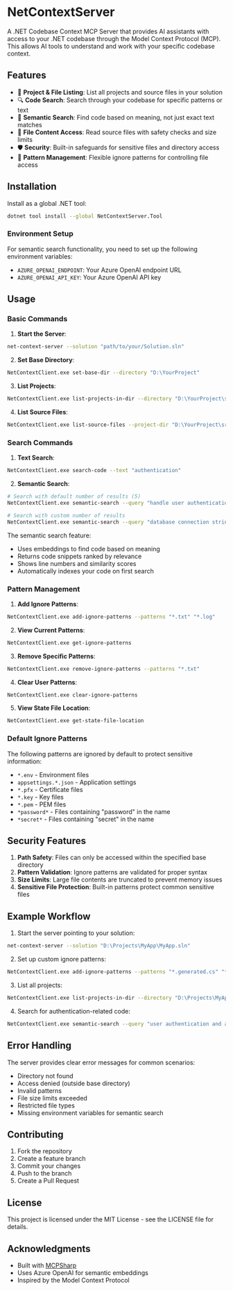 # NetContextServer

A .NET Codebase Context MCP Server that provides AI assistants with access to your .NET codebase through the Model Context Protocol (MCP). This allows AI tools to understand and work with your specific codebase context.

## Features

- 📁 **Project & File Listing**: List all projects and source files in your solution
- 🔍 **Code Search**: Search through your codebase for specific patterns or text
- 🧠 **Semantic Search**: Find code based on meaning, not just exact text matches
- 📖 **File Content Access**: Read source files with safety checks and size limits
- 🛡️ **Security**: Built-in safeguards for sensitive files and directory access
- 🎯 **Pattern Management**: Flexible ignore patterns for controlling file access

## Installation

Install as a global .NET tool:

```bash
dotnet tool install --global NetContextServer.Tool
```

### Environment Setup

For semantic search functionality, you need to set up the following environment variables:
- `AZURE_OPENAI_ENDPOINT`: Your Azure OpenAI endpoint URL
- `AZURE_OPENAI_API_KEY`: Your Azure OpenAI API key

## Usage

### Basic Commands

1. **Start the Server**:
```bash
net-context-server --solution "path/to/your/Solution.sln"
```

2. **Set Base Directory**:
```bash
NetContextClient.exe set-base-dir --directory "D:\YourProject"
```

3. **List Projects**:
```bash
NetContextClient.exe list-projects-in-dir --directory "D:\YourProject\src"
```

4. **List Source Files**:
```bash
NetContextClient.exe list-source-files --project-dir "D:\YourProject\src\YourProject"
```

### Search Commands

1. **Text Search**:
```bash
NetContextClient.exe search-code --text "authentication"
```

2. **Semantic Search**:
```bash
# Search with default number of results (5)
NetContextClient.exe semantic-search --query "handle user authentication"

# Search with custom number of results
NetContextClient.exe semantic-search --query "database connection string" --top 10
```

The semantic search feature:
- Uses embeddings to find code based on meaning
- Returns code snippets ranked by relevance
- Shows line numbers and similarity scores
- Automatically indexes your code on first search

### Pattern Management

1. **Add Ignore Patterns**:
```bash
NetContextClient.exe add-ignore-patterns --patterns "*.txt" "*.log"
```

2. **View Current Patterns**:
```bash
NetContextClient.exe get-ignore-patterns
```

3. **Remove Specific Patterns**:
```bash
NetContextClient.exe remove-ignore-patterns --patterns "*.txt"
```

4. **Clear User Patterns**:
```bash
NetContextClient.exe clear-ignore-patterns
```

5. **View State File Location**:
```bash
NetContextClient.exe get-state-file-location
```

### Default Ignore Patterns

The following patterns are ignored by default to protect sensitive information:
- `*.env` - Environment files
- `appsettings.*.json` - Application settings
- `*.pfx` - Certificate files
- `*.key` - Key files
- `*.pem` - PEM files
- `*password*` - Files containing "password" in the name
- `*secret*` - Files containing "secret" in the name

## Security Features

1. **Path Safety**: Files can only be accessed within the specified base directory
2. **Pattern Validation**: Ignore patterns are validated for proper syntax
3. **Size Limits**: Large file contents are truncated to prevent memory issues
4. **Sensitive File Protection**: Built-in patterns protect common sensitive files

## Example Workflow

1. Start the server pointing to your solution:
```bash
net-context-server --solution "D:\Projects\MyApp\MyApp.sln"
```

2. Set up custom ignore patterns:
```bash
NetContextClient.exe add-ignore-patterns --patterns "*.generated.cs" "*.designer.cs"
```

3. List all projects:
```bash
NetContextClient.exe list-projects-in-dir --directory "D:\Projects\MyApp\src"
```

4. Search for authentication-related code:
```bash
NetContextClient.exe semantic-search --query "user authentication and authorization logic"
```

## Error Handling

The server provides clear error messages for common scenarios:
- Directory not found
- Access denied (outside base directory)
- Invalid patterns
- File size limits exceeded
- Restricted file types
- Missing environment variables for semantic search

## Contributing

1. Fork the repository
2. Create a feature branch
3. Commit your changes
4. Push to the branch
5. Create a Pull Request

## License

This project is licensed under the MIT License - see the LICENSE file for details.

## Acknowledgments

- Built with [MCPSharp](https://github.com/your-reference-here/MCPSharp)
- Uses Azure OpenAI for semantic embeddings
- Inspired by the Model Context Protocol 